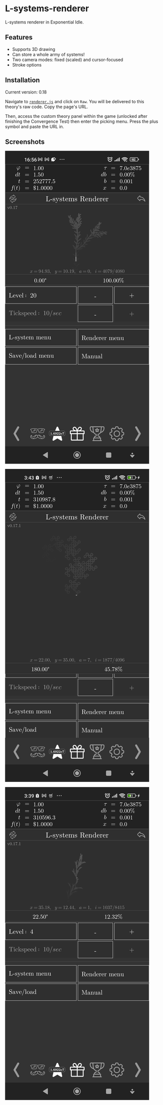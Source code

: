# L-systems-renderer

L-systems renderer in Exponential Idle.

## Features

- Supports 3D drawing
- Can store a whole army of systems!
- Two camera modes: fixed (scaled) and cursor-focused
- Stroke options

## Installation

Current version: 0.18

Navigate to [`renderer.js`](./renderer.js) and click on `Raw`. You will be
delivered to this theory's raw code. Copy the page's URL.

Then, access the custom theory panel within the game (unlocked after finishing
the Convergence Test) then enter the picking menu. Press the plus symbol and
paste the URL in.

## Screenshots

![ss1](screenshots/20.jpg "Screenshot 1")

![ss2](screenshots/22.jpg "Screenshot 2")

![ss3](screenshots/21.jpg "Screenshot 3")
